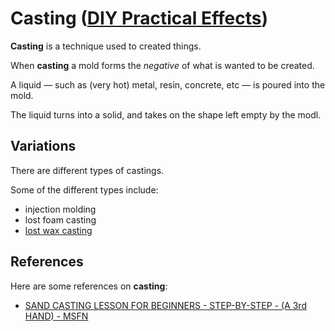 # Casting ([DIY Practical Effects](../../README.md))

**Casting** is a technique used to created things.

When **casting** a mold forms the _negative_ of what is wanted to be created.

A liquid — such as (very hot) metal, resin, concrete, etc — is poured into the mold.

The liquid turns into a solid, and takes on the shape left empty by the modl.

## Variations

There are different types of castings.

Some of the different types include:

* injection molding
* lost foam casting
* [lost wax casting](../lost-wax-casting/README.md)

## References

Here are some references on **casting**:

* [SAND CASTING LESSON FOR BEGINNERS - STEP-BY-STEP - (A 3rd HAND) - MSFN](https://youtu.be/XlRK_SMWX7Y)
